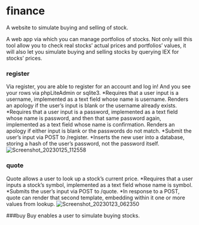 # finance
A website to simulate buying and selling of stock.


A web app via which you can manage portfolios of stocks. Not only will this tool allow you to check real stocks’ actual prices and portfolios’ values, it will also let you simulate buying and selling stocks by querying IEX for stocks’ prices.

### register
Via register, you are able to register for an account and log in! And you see your rows via phpLiteAdmin or sqlite3.
*Requires that a user input is a username, implemented as a text field whose name is username. Renders an apology if the user’s input is blank or the username already exists.
*Requires that a user input is a password, implemented as a text field whose name is password, and then that same password again, implemented as a text field whose name is confirmation. Renders an apology if either input is blank or the passwords do not match.
*Submit the user’s input via POST to /register.
*Inserts the new user into a database, storing a hash of the user’s password, not the password itself. 
![Screenshot_20230125_112558](https://user-images.githubusercontent.com/106766191/214589322-5eaf402f-a0f1-49cf-9b3e-6177bf5aa9ae.png)

### quote
Quote allows a user to look up a stock’s current price.
*Requires that a user inputs a stock’s symbol, implemented as a text field whose name is symbol.
*Submits the user’s input via POST to /quote.
*In response to a POST, quote can render that second template, embedding within it one or more values from lookup.
![Screenshot_20230123_062350](https://user-images.githubusercontent.com/106766191/214590287-e3326279-443e-480f-bd56-6d4c7e314773.png)

###buy
Buy enables a user to simulate buying stocks.
